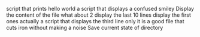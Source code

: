 script that prints hello world
a script that displays a confused smiley
Display the content of the file
what about 2
display the last 10 lines
display the first ones actually
a script that displays the third line only
it is a good file that cuts iron without making a noise
Save current state of directory
